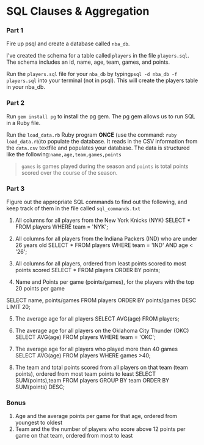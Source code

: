 # SQL Clauses & Aggregation

### Part 1

Fire up psql and create a database called `nba_db`.

I've created the schema for a table called `players` in the file `players.sql`. The schema includes an id, name, age, team, games, and points.

Run the `players.sql` file for your `nba_db` by typing`psql -d nba_db -f players.sql` into your terminal (not in psql). This will create the players table in your nba_db.

### Part 2

Run `gem install pg` to install the pg gem. The pg gem allows us to run SQL in a Ruby file.

Run the `load_data.rb` Ruby program __ONCE__ (use the command: ```ruby load_data.rb```)to populate the database. It reads in the CSV information from the `data.csv` textfile and populates your database. The data is structured like the following:`name,age,team,games,points`

> `games` is games played during the season and `points` is total points scored over the course of the season.

### Part 3

Figure out the appropriate SQL commands to find out the following, and keep track of them in the file called `sql_commands.txt`

1. All columns for all players from the New York Knicks (NYK)
SELECT * FROM players WHERE team = 'NYK';

2. All columns for all players from the Indiana Packers (IND) who are under 26 years old
SELECT * FROM players WHERE team = 'IND' AND age < '26';

3. All columns for all players, ordered from least points scored to most points scored
SELECT * FROM players ORDER BY points;

4. Name and Points per game (points/games), for the players with the top 20 points per game

SELECT name, points/games FROM players  ORDER BY points/games DESC LIMIT 20;

5. The average age for all players
SELECT AVG(age) FROM players;

6. The average age for all players on the Oklahoma City Thunder (OKC)
SELECT AVG(age) FROM players WHERE team = 'OKC';
7. The average age for all players who played more than 40 games
SELECT AVG(age) FROM players WHERE games >40;
8. The team and total points scored from all players on that team (team points), ordered from most team points to least
SELECT SUM(points),team FROM players GROUP BY team ORDER BY SUM(points) DESC;

### Bonus
1. Age and the average points per game for that age, ordered from youngest to oldest
2. Team and the the number of players who score above 12 points per game on that team, ordered from most to least
